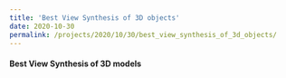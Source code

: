 ```yaml
---
title: 'Best View Synthesis of 3D objects'
date: 2020-10-30
permalink: /projects/2020/10/30/best_view_synthesis_of_3d_objects/
---
```


#### Best View Synthesis of 3D models

